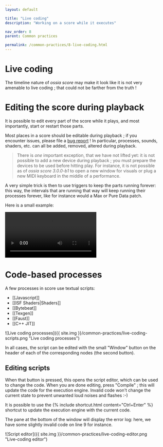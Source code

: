 ```yaml
---
layout: default

title: "Live coding"
description: "Working on a score while it executes"

nav_order: 8
parent: Common practices

permalink: /common-practices/8-live-coding.html
---
```


# Live coding
The timeline nature of *ossia score* may make it look like it is not very amenable to live coding ; that could not be farther from the truth !

# Editing the score during playback

It is possible to edit every part of the score while it plays, and most importantly, start or restart those parts.

Most places in a score should be editable during playback ; if you encounter issues, please file a [bug report](https://github.com/ossia/score) !
In particular, processes, sounds, shaders, etc. can all be added, removed, altered during playback.

> There is *one* important exception, that we have not lifted yet: it is not possible to add a new device during playback ; you must prepare the devices to be used before hitting play.
> For instance, it is not possible as of *ossia score 3.0.0-b1* to open a new window for visuals or plug a new MIDI keyboard in the middle of a performance.

A very simple trick is then to use triggers to keep the parts running forever: this way, the intervals that are running that way
will keep running their processes forever, like for instance would a Max or Pure Data patch.

Here is a small example:

<video controls>
    <source src="{{ site.img }}/common-practices/livecode-1.mp4 " type="video/mp4">
</video>

# Code-based processes

A few processes in score use textual scripts:
- [[Javascript]]
- [[ISF Shaders|Shaders]]
- [[Bytebeat]]
- [[Texgen]]
- [[Faust]]
- [[C++ JIT]]

![Live coding processes]({{ site.img }}/common-practices/live-coding-scripts.png "Live coding processes")

In all cases, the script can be edited with the small "Window" button on the header of each of the corresponding nodes
(the second button).

## Editing scripts

When that button is pressed, this opens the script editor, which can be used to change the code.
When you are done editing, press "Compile" ; this will update the code for the execution engine.
Invalid code won't change the current state to prevent unwanted loud noises and flashes :-)

It is possible to use the {% include shortcut.html content="Ctrl+Enter" %} shortcut to update the execution engine
with the current code.

The pane at the bottom of the window will display the error log: here, we have some slightly invalid code on line 9 for instance.

![Script editor]({{ site.img }}/common-practices/live-coding-editor.png "Live-coding editor")
